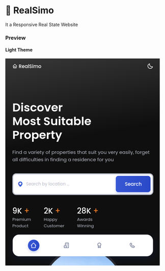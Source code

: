 # 🏡 RealSimo

It a Responsive Real State Website

### Preview

#### Light Theme

![alt text](https://github.com/mrkasri/responsive-real-state-website/blob/master/preview/1.png?raw=true)
